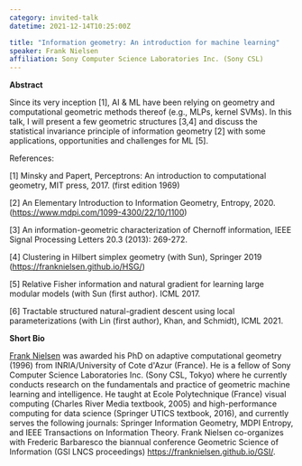 ```yaml
---
category: invited-talk
datetime: 2021-12-14T10:25:00Z

title: "Information geometry: An introduction for machine learning"
speaker: Frank Nielsen
affiliation: Sony Computer Science Laboratories Inc. (Sony CSL)
---
```


**Abstract**

Since its very inception [1], AI & ML have been relying on geometry and computational geometric methods thereof (e.g., MLPs, kernel SVMs).
In this talk, I will present a few geometric structures [3,4] and discuss the statistical invariance principle of information geometry [2] with some applications, opportunities and challenges for ML [5].


References:

[1] Minsky and Papert, Perceptrons: An introduction to computational geometry, MIT press, 2017. (first edition 1969)

[2] An Elementary Introduction to Information Geometry, Entropy, 2020. (https://www.mdpi.com/1099-4300/22/10/1100)

[3] An information-geometric characterization of Chernoff information, IEEE Signal Processing Letters 20.3 (2013): 269-272.

[4] Clustering in Hilbert simplex geometry (with Sun), Springer 2019 (https://franknielsen.github.io/HSG/)

[5] Relative Fisher information and natural gradient for learning large modular models (with Sun (first author). ICML 2017.

[6] Tractable structured natural-gradient descent using local parameterizations (with Lin (first author), Khan, and Schmidt), ICML 2021.

**Short Bio**

[Frank Nielsen](https://franknielsen.github.io/) was awarded his PhD on adaptive computational geometry (1996) from INRIA/University of Cote d'Azur (France).
He is a fellow of Sony Computer Science Laboratories Inc. (Sony CSL, Tokyo) where he currently conducts research on the fundamentals and practice of geometric machine learning and intelligence.
He taught at Ecole Polytechnique (France) visual computing (Charles River Media textbook, 2005) and high-performance computing for data science (Springer UTICS textbook, 2016),
and currently serves the following journals: Springer Information Geometry, MDPI Entropy, and IEEE Transactions on Information Theory.
Frank Nielsen co-organizes with Frederic Barbaresco the biannual conference Geometric Science of Information (GSI LNCS proceedings) https://franknielsen.github.io/GSI/.

